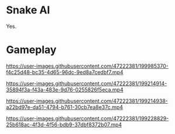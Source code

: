 # Snake AI
Yes.

# Gameplay

https://user-images.githubusercontent.com/47222381/199985370-f4c25d48-bc35-4d65-96dc-9ed8a7cedbf7.mp4

https://user-images.githubusercontent.com/47222381/199214914-35894f3a-f43a-483e-9d76-0255826f5eca.mp4

https://user-images.githubusercontent.com/47222381/199214938-a22bd97e-da51-4794-b761-30cb7ea8e37c.mp4

https://user-images.githubusercontent.com/47222381/199228829-25b618ac-4f3d-4f56-bdb9-37dbf8372b07.mp4
